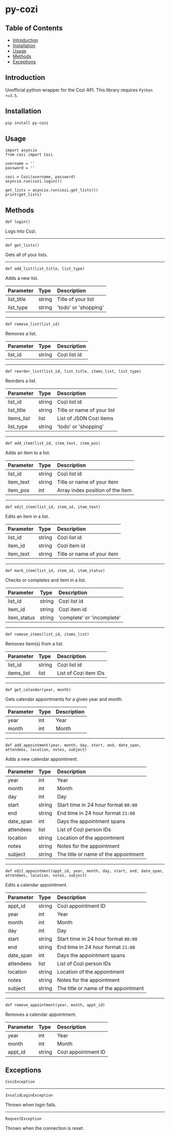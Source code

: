 # py-cozi

## Table of Contents
- [Introduction](#introduction)
- [Installation](#installation)
- [Usage](#usage)
- [Methods](#methods)
- [Exceptions](#exceptions)

<a name="introduction"></a>
## Introduction

Unofficial python wrapper for the Cozi API. This library requires `Python >=3.5`.

<a name="installation"></a>
## Installation

```bash
pip install py-cozi
```

<a name="usage"></a>
## Usage

```
import asyncio
from cozi import Cozi

username = ''
password = ''

cozi = Cozi(username, password)
asyncio.run(cozi.login())

get_lists = asyncio.run(cozi.get_lists())
print(get_lists)
```

<a name="methods"></a>
## Methods
```def login()```

Logs into Cozi.

---

```def get_lists()```

Gets all of your lists.

---

```def add_list(list_title, list_type)```

Adds a new list.

| Parameter   | Type        | Description           |
| :---        |    :---     |                  :--- |
| list_title  | string      | Title of your list    |
| list_type   | string      | 'todo' or 'shopping'  |

---

```def remove_list(list_id)```

Removes a list.

| Parameter   | Type        | Description           |
| :---        |    :---     |                  :--- |
| list_id     | string      | Cozi list id          |

---

```def reorder_list(list_id, list_title, items_list, list_type)```

Reorders a list.

| Parameter   | Type        | Description                |
| :---        |    :---     |                       :--- |
| list_id     | string      | Cozi list id               |
| list_title  | string      | Title or name of your list |
| items_list  | list        | List of JSON Cozi items    |
| list_type   | string      | 'todo' or 'shopping'       |

---

```def add_item(list_id, item_text, item_pos)```

Adds an item to a list.

| Parameter   | Type        | Description                      |
| :---        |    :---     |                             :--- |
| list_id     | string      | Cozi list id                     |
| item_text   | string      | Title or name of your item       |
| item_pos    | int         | Array index position of the item |

---

```def edit_item(list_id, item_id, item_text)```

Edits an item in a list.

| Parameter   | Type        | Description                |
| :---        |    :---     |                       :--- |
| list_id     | string      | Cozi list id               |
| item_id     | string      | Cozi item id               |
| item_text   | string      | Title or name of your item |

---

```def mark_item(list_id, item_id, item_status)```

Checks or completes and item in a list.

| Parameter   | Type        | Description                |
| :---        |    :---     |                       :--- |
| list_id     | string      | Cozi list id               |
| item_id     | string      | Cozi item id               |
| item_status | string      | 'complete' or 'incomplete' |

---

```def remove_items(list_id, items_list)```

Removes item(s) from a list.

| Parameter   | Type        | Description                |
| :---        |    :---     |                       :--- |
| list_id     | string      | Cozi list id               |
| items_list  | list        | List of Cozi item IDs      |

---

```def get_calendar(year, month)```

Gets calendar appointments for a given year and month. 

| Parameter   | Type        | Description |
| :---        |    :---     |        :--- |
| year        | int         | Year        |
| month       | int         | Month       |

---

```def add_appointment(year, month, day, start, end, date_span, attendees, location, notes, subject)```

Adds a new calendar appointment.  

| Parameter   | Type        | Description                          |
| :---        |    :---     |                                 :--- |
| year        | int         | Year                                 |
| month       | int         | Month                                |
| day         | int         | Day                                  |
| start       | string      | Start time in 24 hour format `08:00` |
| end         | string      | End time in 24 hour format `21:00`   |
| date_span   | int         | Days the appointment spans           |
| attendees   | list        | List of Cozi person IDs              |
| location    | string      | Location of the appointment          |
| notes       | string      | Notes for the appointment            |
| subject     | string      | The title or name of the appointment |

---

```def edit_appointment(appt_id, year, month, day, start, end, date_span, attendees, location, notes, subject)```

Edits a calendar appointment.  

| Parameter   | Type        | Description                          |
| :---        |    :---     |                                 :--- |
| appt_id     | string      | Cozi appointment ID                  |
| year        | int         | Year                                 |
| month       | int         | Month                                |
| day         | int         | Day                                  |
| start       | string      | Start time in 24 hour format `08:00` |
| end         | string      | End time in 24 hour format `21:00`   |
| date_span   | int         | Days the appointment spans           |
| attendees   | list        | List of Cozi person IDs              |
| location    | string      | Location of the appointment          |
| notes       | string      | Notes for the appointment            |
| subject     | string      | The title or name of the appointment |

---

```def remove_appointment(year, month, appt_id)```

Removes a calendar appointment.  

| Parameter   | Type        | Description                          |
| :---        |    :---     |                                 :--- |
| year        | int         | Year                                 |
| month       | int         | Month                                |
| appt_id     | string      | Cozi appointment ID                  |

<a name="exceptions"></a>
## Exceptions

```CoziException```

---

```InvalidLoginException``` 

Thrown when login fails.

---

```RequestException```

Thrown when the connection is reset.